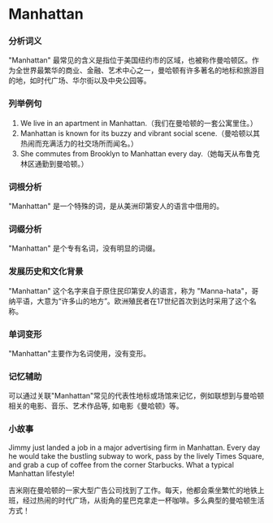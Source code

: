 # Manhattan

### 分析词义

  

"Manhattan" 最常见的含义是指位于美国纽约市的区域，也被称作曼哈顿区。作为全世界最繁华的商业、金融、艺术中心之一，曼哈顿有许多著名的地标和旅游目的地，如时代广场、华尔街以及中央公园等。

  

### 列举例句

  

1.  We live in an apartment in Manhattan.（我们在曼哈顿的一套公寓里住。）
2.  Manhattan is known for its buzzy and vibrant social scene.（曼哈顿以其热闹而充满活力的社交场所而闻名。）
3.  She commutes from Brooklyn to Manhattan every day.（她每天从布鲁克林区通勤到曼哈顿。）

  

### 词根分析

  

"Manhattan" 是一个特殊的词，是从美洲印第安人的语言中借用的。

  

### 词缀分析

  

"Manhattan" 是个专有名词，没有明显的词缀。

  

### 发展历史和文化背景

  

"Manhattan" 这个名字来自于原住民印第安人的语言，称为 "Manna-hata"，哥纳平语，大意为“许多山的地方”。欧洲殖民者在17世纪首次到达时采用了这个名称。

  

### 单词变形

  

"Manhattan"主要作为名词使用，没有变形。

  

### 记忆辅助

  

可以通过关联"Manhattan"常见的代表性地标或场馆来记忆，例如联想到与曼哈顿相关的电影、音乐、艺术作品等, 如电影《曼哈顿》等。

  

### 小故事

  

Jimmy just landed a job in a major advertising firm in Manhattan. Every day he would take the bustling subway to work, pass by the lively Times Square, and grab a cup of coffee from the corner Starbucks. What a typical Manhattan lifestyle!

  

吉米刚在曼哈顿的一家大型广告公司找到了工作。每天，他都会乘坐繁忙的地铁上班，经过热闹的时代广场，从街角的星巴克拿走一杯咖啡。多么典型的曼哈顿生活方式！
